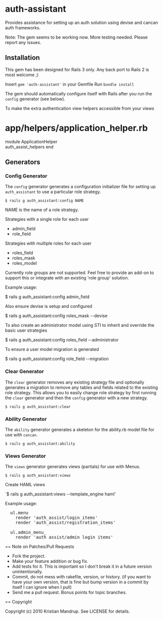 # auth-assistant #

Provides assistance for setting up an auth solution using devise and cancan auth frameworks.

Note: The gem seems to be working now. More testing needed. Please report any issues.

## Installation ##

This gem has been designed for Rails 3 only. Any back port to Rails 2 is most welcome ;)

Insert `gem 'auth-assistant'` in your Gemfile
Run `bundle install`

The gem should automatically configure itself with Rails after you run the `config` generator (see below).

To make the extra authentication view helpers accessible from your views

# app/helpers/application_helper.rb

module ApplicationHelper       
  auth_assist_helpers
end


## Generators ##

### Config Generator ###

The `config` generator generates a configuration initializer file for setting up `auth_assistant` to use a particular role strategy.

`$ rails g auth_assistant:config NAME`

NAME is the name of a role strategy. 

Strategies with a single role for each user
* admin_field
* role_field

Strategies with multiple roles for each user
* roles_field
* roles_mask
* roles_model

Currently role groups are not supported. Feel free to provide an add-on to support this or integrate with an existing 'role group' solution.  

Example usage:

$ rails g auth_assistant:config admin_field

Also ensure devise is setup and configured

$ rails g auth_assistant:config roles_mask --devise

To also create an administrator model using STI to inherit and override the basic user strategies

$ rails g auth_assistant:config roles_field --administrator

To ensure a user model migration is generated

$ rails g auth_assistant:config role_field --migration


### Clear Generator ###

The `clear` generator removes any existing strategy file and optionally generates a migration to remove any tables and fields related to the existing role strategy.
This allows you to easily change role strategy by first running the `clear` generator and then the `config` generator with a new strategy.

`$ rails g auth_assistant:clear`                              

### Ability Generator ###

The `ability` generator generates a skeleton for the ability.rb model file for use with `cancan`.

`$ rails g auth_assistant:ability`

### Views Generator ###

The `views` generator generates views (partials) for use with Menus. 

`$ rails g auth_assistant:views` 

Create HAML views

`$ rails g auth_assistant:views --template_engine haml'

Example usage:
<pre>
  ul.menu
    render 'auth_assist/login_items'                              
    render 'auth_assist/registration_items'

  ul.admin_menu_
    render 'auth_assist/admin_login_items'
</pre>

== Note on Patches/Pull Requests
 
* Fork the project.
* Make your feature addition or bug fix.
* Add tests for it. This is important so I don't break it in a
  future version unintentionally.
* Commit, do not mess with rakefile, version, or history.
  (if you want to have your own version, that is fine but bump version in a commit by itself I can ignore when I pull)
* Send me a pull request. Bonus points for topic branches.

== Copyright

Copyright (c) 2010 Kristian Mandrup. See LICENSE for details.
